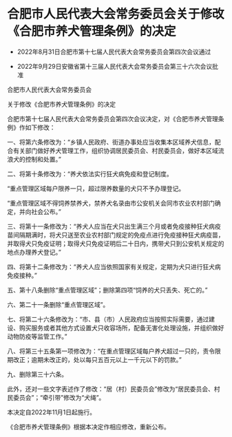# 合肥市人民代表大会常务委员会关于修改《合肥市养犬管理条例》的决定

- 2022年8月31日合肥市第十七届人民代表大会常务委员会第四次会议通过

- 2022年9月29日安徽省第十三届人民代表大会常务委员会第三十六次会议批准

<!-- INFO END -->

合肥市人民代表大会常务委员会

关于修改《合肥市养犬管理条例》的决定

合肥市第十七届人民代表大会常务委员会第四次会议决定，对《合肥市养犬管理条例》作如下修改：

一、将第六条修改为：“乡镇人民政府、街道办事处应当收集本区域养犬信息，配合有关部门做好养犬管理工作，组织协调居民委员会、村民委员会，做好本区域流浪犬的控制和处置。”

二、将第十条修改为：“养犬依法实行狂犬病免疫和登记制度。

“重点管理区域每户限养一只，超过限养数量的犬只不予办理登记。

“重点管理区域不得饲养禁养犬，禁养犬名录由市公安机关会同市农业农村部门确定，并向社会公布。”

三、将第十一条修改为：“养犬人应当在犬只出生满三个月或者免疫接种狂犬病疫苗间隔期满时，将犬只送至农业农村部门规定的免疫点进行免疫接种狂犬病疫苗，并取得犬只免疫证明；取得犬只免疫证明后二十日内，携带犬只到公安机关规定的地点办理养犬登记。”

四、将第十二条修改为：“养犬人应当依照国家有关规定，定期为犬只进行狂犬病免疫接种。”

五、第十八条删除“重点管理区域”；删除第四项“饲养的犬只丢失、死亡的。”

六、第二十一条删除“重点管理区域”。

七、将第二十六条修改为：“市、县（市）人民政府应当按照实际需要，通过建设、购买服务或者其他方式设置犬只收容场所，配备无害化处理设施，并组织做好动物防疫等监管工作。”

八、将第三十五条第一项修改为：“在重点管理区域每户养犬超过一只的，责令限期改正；逾期未改正的，处以每只五百元以上一千元以下的罚款。”

九、删除第三十六条。

此外，还对一些文字表述作了修改：“居（村）民委员会”修改为“居民委员会、村民委员会”；“牵引带”修改为“犬绳”。

本决定自2022年11月1日起施行。

《合肥市养犬管理条例》根据本决定作相应修改，重新公布。
